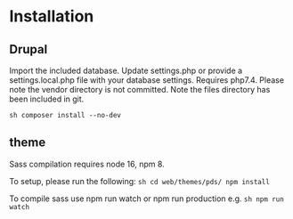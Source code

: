# Installation

## Drupal

Import the included database.
Update settings.php or provide a settings.local.php file with your database settings.
Requires php7.4.
Please note the vendor directory is not committed.
Note the files directory has been included in git.

`sh
composer install --no-dev`

## theme
Sass compilation requires node 16, npm 8.

To setup, please run the following:
`sh
cd web/themes/pds/
npm install`

To compile sass use npm run watch or npm run production e.g.
`sh
npm run watch`
